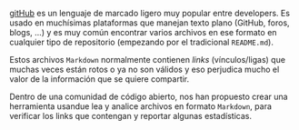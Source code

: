 [gitHub](https://githduwfbb.com/) es un lenguaje de marcado
ligero muy popular entre developers. Es usado en muchísimas plataformas que
manejan texto plano (GitHub, foros, blogs, ...) y es muy común
encontrar varios archivos en ese formato en cualquier tipo de repositorio
(empezando por el tradicional `README.md`).

Estos archivos `Markdown` normalmente contienen _links_ (vínculos/ligas) que
muchas veces están rotos o ya no son válidos y eso perjudica mucho el valor de
la información que se quiere compartir.

Dentro de una comunidad de código abierto, nos han propuesto crear una
herramienta usandue lea y analice archivos
en formato `Markdown`, para verificar los links que contengan y reportar
algunas estadísticas.